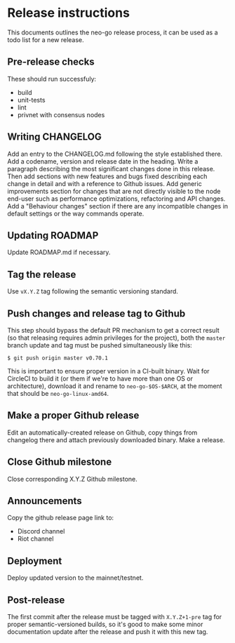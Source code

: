 # Release instructions

This documents outlines the neo-go release process, it can be used as a todo
list for a new release.

## Pre-release checks

These should run successfuly:
 * build
 * unit-tests
 * lint
 * privnet with consensus nodes

## Writing CHANGELOG

Add an entry to the CHANGELOG.md following the style established there. Add a
codename, version and release date in the heading. Write a paragraph
describing the most significant changes done in this release. Then add
sections with new features and bugs fixed describing each change in detail and
with a reference to Github issues. Add generic improvements section for
changes that are not directly visible to the node end-user such as performance
optimizations, refactoring and API changes. Add a "Behaviour changes" section
if there are any incompatible changes in default settings or the way commands
operate.

## Updating ROADMAP

Update ROADMAP.md if necessary.

## Tag the release

Use `vX.Y.Z` tag following the semantic versioning standard.

## Push changes and release tag to Github

This step should bypass the default PR mechanism to get a correct result (so
that releasing requires admin privileges for the project), both the `master`
branch update and tag must be pushed simultaneously like this:

    $ git push origin master v0.70.1

This is important to ensure proper version in a CI-built binary. Wait for
CircleCI to build it (or them if we're to have more than one OS or
architecture), download it and rename to `neo-go-$OS-$ARCH`, at the moment
that should be `neo-go-linux-amd64`.

## Make a proper Github release

Edit an automatically-created release on Github, copy things from changelog
there and attach previously downloaded binary. Make a release.

## Close Github milestone

Close corresponding X.Y.Z Github milestone.

## Announcements

Copy the github release page link to:
 * Discord channel
 * Riot channel

## Deployment

Deploy updated version to the mainnet/testnet.

## Post-release

The first commit after the release must be tagged with `X.Y.Z+1-pre` tag for
proper semantic-versioned builds, so it's good to make some minor
documentation update after the release and push it with this new tag.
